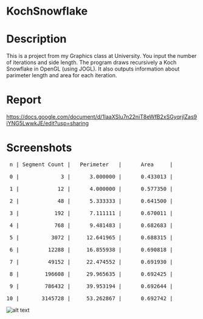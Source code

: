 # KochSnowflake

# Description

This is a project from my Graphics class at University. You input the number of iterations and side length. The program draws recursively a Koch Snowflake in OpenGL (using JOGL). It also outputs information about parimeter length and area for each iteration.

# Report

https://docs.google.com/document/d/1laaXSlu7n22niT8eWfB2xSGyqrjlZas9iYNG5LwwkJE/edit?usp=sharing

# Screenshots
<pre>
 n | Segment Count |   Perimeter   |      Area     |
 
 0 |             3 |      3.000000 |      0.433013 |
 
 1 |            12 |      4.000000 |      0.577350 |
 
 2 |            48 |      5.333333 |      0.641500 |
 
 3 |           192 |      7.111111 |      0.670011 |
 
 4 |           768 |      9.481483 |      0.682683 |
 
 5 |          3072 |     12.641965 |      0.688315 |
 
 6 |         12288 |     16.855938 |      0.690818 |
 
 7 |         49152 |     22.474552 |      0.691930 |
 
 8 |        196608 |     29.965635 |      0.692425 |
 
 9 |        786432 |     39.953194 |      0.692644 |
 
10 |       3145728 |     53.262867 |      0.692742 |
</pre>

![alt text](https://imgur.com/8TlYiZ9.png)
